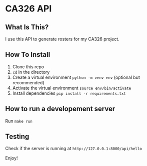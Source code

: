 # CA326 API

## What Is This?

I use this API to generate rosters for my CA326 project.

## How To Install

1. Clone this repo
2. `cd` in the directory
3. Create a virtual environment `python -m venv env` (optional but recommended)
4. Activate the virtual environment `source env/bin/activate`
5. Install dependencies `pip install -r requirements.txt`

## How to run a developement server

Run `make run`

## Testing

Check if the server is running at `http://127.0.0.1:8000/api/hello`

Enjoy!
